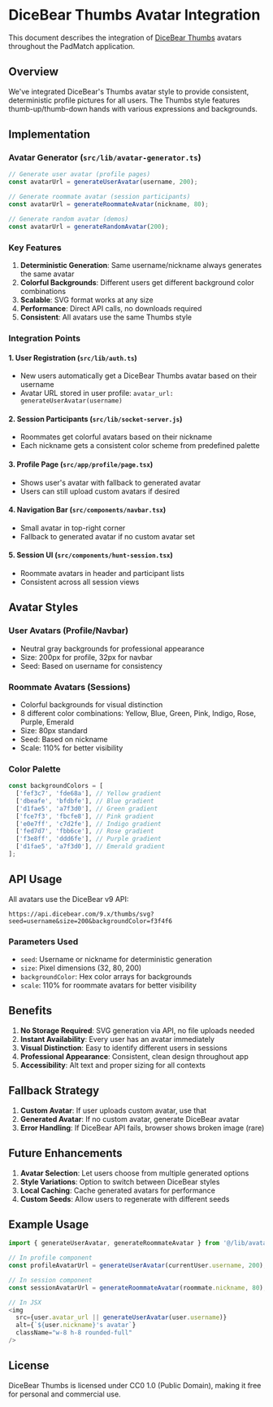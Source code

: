 # DiceBear Thumbs Avatar Integration

This document describes the integration of [DiceBear Thumbs](https://www.dicebear.com/styles/thumbs/) avatars throughout the PadMatch application.

## Overview

We've integrated DiceBear's Thumbs avatar style to provide consistent, deterministic profile pictures for all users. The Thumbs style features thumb-up/thumb-down hands with various expressions and backgrounds.

## Implementation

### Avatar Generator (`src/lib/avatar-generator.ts`)

```typescript
// Generate user avatar (profile pages)
const avatarUrl = generateUserAvatar(username, 200);

// Generate roommate avatar (session participants)
const avatarUrl = generateRoommateAvatar(nickname, 80);

// Generate random avatar (demos)
const avatarUrl = generateRandomAvatar(200);
```

### Key Features

1. **Deterministic Generation**: Same username/nickname always generates the same avatar
2. **Colorful Backgrounds**: Different users get different background color combinations
3. **Scalable**: SVG format works at any size
4. **Performance**: Direct API calls, no downloads required
5. **Consistent**: All avatars use the same Thumbs style

### Integration Points

#### 1. User Registration (`src/lib/auth.ts`)
- New users automatically get a DiceBear Thumbs avatar based on their username
- Avatar URL stored in user profile: `avatar_url: generateUserAvatar(username)`

#### 2. Session Participants (`src/lib/socket-server.js`)
- Roommates get colorful avatars based on their nickname
- Each nickname gets a consistent color scheme from predefined palette

#### 3. Profile Page (`src/app/profile/page.tsx`)
- Shows user's avatar with fallback to generated avatar
- Users can still upload custom avatars if desired

#### 4. Navigation Bar (`src/components/navbar.tsx`)
- Small avatar in top-right corner
- Fallback to generated avatar if no custom avatar set

#### 5. Session UI (`src/components/hunt-session.tsx`)
- Roommate avatars in header and participant lists
- Consistent across all session views

## Avatar Styles

### User Avatars (Profile/Navbar)
- Neutral gray backgrounds for professional appearance
- Size: 200px for profile, 32px for navbar
- Seed: Based on username for consistency

### Roommate Avatars (Sessions)
- Colorful backgrounds for visual distinction
- 8 different color combinations: Yellow, Blue, Green, Pink, Indigo, Rose, Purple, Emerald
- Size: 80px standard
- Seed: Based on nickname
- Scale: 110% for better visibility

### Color Palette
```javascript
const backgroundColors = [
  ['fef3c7', 'fde68a'], // Yellow gradient
  ['dbeafe', 'bfdbfe'], // Blue gradient
  ['d1fae5', 'a7f3d0'], // Green gradient
  ['fce7f3', 'fbcfe8'], // Pink gradient
  ['e0e7ff', 'c7d2fe'], // Indigo gradient
  ['fed7d7', 'fbb6ce'], // Rose gradient
  ['f3e8ff', 'ddd6fe'], // Purple gradient
  ['d1fae5', 'a7f3d0'], // Emerald gradient
];
```

## API Usage

All avatars use the DiceBear v9 API:
```
https://api.dicebear.com/9.x/thumbs/svg?seed=username&size=200&backgroundColor=f3f4f6
```

### Parameters Used
- `seed`: Username or nickname for deterministic generation
- `size`: Pixel dimensions (32, 80, 200)
- `backgroundColor`: Hex color arrays for backgrounds
- `scale`: 110% for roommate avatars for better visibility

## Benefits

1. **No Storage Required**: SVG generation via API, no file uploads needed
2. **Instant Availability**: Every user has an avatar immediately
3. **Visual Distinction**: Easy to identify different users in sessions
4. **Professional Appearance**: Consistent, clean design throughout app
5. **Accessibility**: Alt text and proper sizing for all contexts

## Fallback Strategy

1. **Custom Avatar**: If user uploads custom avatar, use that
2. **Generated Avatar**: If no custom avatar, generate DiceBear avatar
3. **Error Handling**: If DiceBear API fails, browser shows broken image (rare)

## Future Enhancements

1. **Avatar Selection**: Let users choose from multiple generated options
2. **Style Variations**: Option to switch between DiceBear styles
3. **Local Caching**: Cache generated avatars for performance
4. **Custom Seeds**: Allow users to regenerate with different seeds

## Example Usage

```typescript
import { generateUserAvatar, generateRoommateAvatar } from '@/lib/avatar-generator';

// In profile component
const profileAvatarUrl = generateUserAvatar(currentUser.username, 200);

// In session component
const sessionAvatarUrl = generateRoommateAvatar(roommate.nickname, 80);

// In JSX
<img 
  src={user.avatar_url || generateUserAvatar(user.username)} 
  alt={`${user.nickname}'s avatar`}
  className="w-8 h-8 rounded-full"
/>
```

## License

DiceBear Thumbs is licensed under CC0 1.0 (Public Domain), making it free for personal and commercial use.
